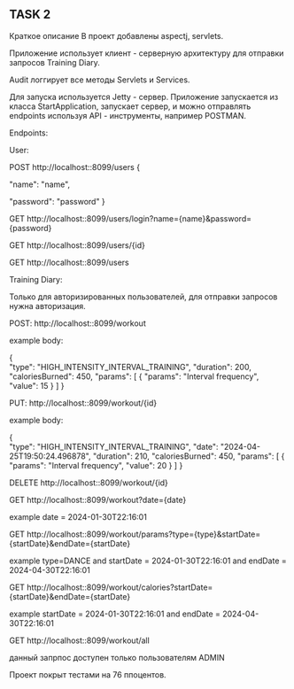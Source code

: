 ## TASK 2
Краткое описание
В проект добавлены aspectj, servlets.

Приложение использует клиент - серверную архитектуру для отправки запросов Training Diary.

Audit логгирует все методы Servlets и Services.

Для запуска используется Jetty - сервер. Приложение запускается из класса StartApplication, запускает сервер, и можно отправлять endpoints используя API - инструменты, например POSTMAN.

Endpoints:

User:

POST http://localhost::8099/users
{
   
   "name": "name",

   "password": "password"
}

GET http://localhost::8099/users/login?name={name}&password={password}

GET http://localhost::8099/users/{id}

GET http://localhost::8099/users

Training Diary:

Только для авторизированных пользователей, для отправки запросов нужна авторизация.

POST: http://localhost::8099/workout

example body:

{    
"type": "HIGH_INTENSITY_INTERVAL_TRAINING",
"duration": 200,
"caloriesBurned": 450,
"params": [
{
"params": "Interval frequency",
"value": 15
}
]
}

PUT: http://localhost::8099/workout/{id}

example body:

{    
"type": "HIGH_INTENSITY_INTERVAL_TRAINING",
"date": "2024-04-25T19:50:24.496878",
"duration": 210,
"caloriesBurned": 450,
"params": [
{
"params": "Interval frequency",
"value": 20
}
]
}

DELETE http://localhost::8099/workout/{id}

GET http://localhost::8099/workout?date={date}

example date = 2024-01-30T22:16:01

GET http://localhost::8099/workout/params?type={type}&startDate={startDate}&endDate={startDate}

example type=DANCE and startDate = 2024-01-30T22:16:01 and endDate = 2024-04-30T22:16:01

GET http://localhost::8099/workout/calories?startDate={startDate}&endDate={startDate}

example startDate = 2024-01-30T22:16:01 and endDate = 2024-04-30T22:16:01

GET http://localhost::8099/workout/all

данный запрпос доступен только пользователям ADMIN

Проект покрыт тестами на 76 ппоцентов.
